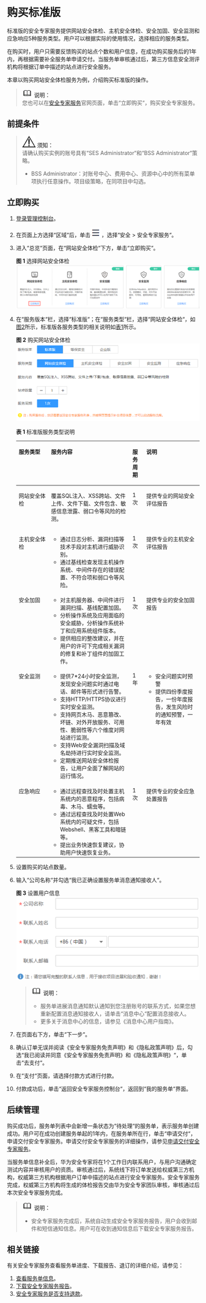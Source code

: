 # 购买标准版<a name="ses_01_0079"></a>

标准版的安全专家服务提供网站安全体检、主机安全体检、安全加固、安全监测和应急响应5种服务类型。用户可以根据实际的使用情况，选择相应的服务类型。

在购买时，用户只需要反馈购买的站点个数和用户信息，在成功购买服务后的1年内，再根据需要补全服务单申请交付。当服务单审核通过后，第三方信息安全测评机构将根据订单中描述的站点进行安全服务。

本章以购买网站安全体检服务为例，介绍购买标准版的操作。

>![](public_sys-resources/icon-note.gif) **说明：**   
>您也可以在[安全专家服务](https://www.huaweicloud.com/product/ses.html)官网页面，单击“立即购买“，购买安全专家服务。  

## 前提条件<a name="zh-cn_topic_0115570352_section1741118183317"></a>

>![](public_sys-resources/icon-notice.gif) **须知：**   
>请确认购买实例的账号具有“SES Administrator“和“BSS Administrator“策略。  
>-   BSS Administrator：对账号中心、费用中心、资源中心中的所有菜单项执行任意操作。项目级策略，在同项目中勾选。  

## 立即购买<a name="zh-cn_topic_0115570352_section1933417191455"></a>

1.  [登录管理控制台](https://console.huaweicloud.com)。
2.  在页面上方选择“区域“后，单击![](figures/icon-服务列表小图标.png)，选择“安全  \>  安全专家服务“。
3.  进入“总览“页面，在“网站安全体检“下方，单击“立即购买“。

    **图 1**  选择网站安全体检<a name="zh-cn_topic_0115570352_fig6140362115217"></a>  
    ![](figures/选择网站安全体检.png "选择网站安全体检")

4.  在“服务版本“栏，选择“标准版“；在“服务类型“栏，选择“网站安全体检“，如[图2](#zh-cn_topic_0115570352_fig462214533513)所示，标准版各服务类型的相关说明如[表1](#zh-cn_topic_0115570352_table544864683318)所示。

    **图 2**  购买网站安全体检<a name="zh-cn_topic_0115570352_fig462214533513"></a>  
    ![](figures/购买网站安全体检.png "购买网站安全体检")

    **表 1**  标准版服务类型说明

    <a name="zh-cn_topic_0115570352_table544864683318"></a>
    <table><thead align="left"><tr id="zh-cn_topic_0115570352_row114461646133318"><th class="cellrowborder" valign="top" width="17.57%" id="mcps1.2.5.1.1"><p id="zh-cn_topic_0115570352_p3446746123311"><a name="zh-cn_topic_0115570352_p3446746123311"></a><a name="zh-cn_topic_0115570352_p3446746123311"></a>服务类型</p>
    </th>
    <th class="cellrowborder" valign="top" width="44.39%" id="mcps1.2.5.1.2"><p id="zh-cn_topic_0115570352_p144466462338"><a name="zh-cn_topic_0115570352_p144466462338"></a><a name="zh-cn_topic_0115570352_p144466462338"></a>服务内容</p>
    </th>
    <th class="cellrowborder" valign="top" width="7.5200000000000005%" id="mcps1.2.5.1.3"><p id="p1815161862212"><a name="p1815161862212"></a><a name="p1815161862212"></a>服务周期</p>
    </th>
    <th class="cellrowborder" valign="top" width="30.520000000000003%" id="mcps1.2.5.1.4"><p id="zh-cn_topic_0115570352_p344694633320"><a name="zh-cn_topic_0115570352_p344694633320"></a><a name="zh-cn_topic_0115570352_p344694633320"></a>说明</p>
    </th>
    </tr>
    </thead>
    <tbody><tr id="zh-cn_topic_0115570352_row17446446203319"><td class="cellrowborder" valign="top" width="17.57%" headers="mcps1.2.5.1.1 "><p id="zh-cn_topic_0115570352_p158706198114"><a name="zh-cn_topic_0115570352_p158706198114"></a><a name="zh-cn_topic_0115570352_p158706198114"></a>网站安全体检</p>
    </td>
    <td class="cellrowborder" valign="top" width="44.39%" headers="mcps1.2.5.1.2 "><p id="zh-cn_topic_0115570352_p498615393497"><a name="zh-cn_topic_0115570352_p498615393497"></a><a name="zh-cn_topic_0115570352_p498615393497"></a>覆盖SQL注入、XSS跨站、文件上传、文件下载、文件包含、敏感信息泄露、弱口令等风险的检测。</p>
    </td>
    <td class="cellrowborder" valign="top" width="7.5200000000000005%" headers="mcps1.2.5.1.3 "><p id="p21541822211"><a name="p21541822211"></a><a name="p21541822211"></a>1次</p>
    </td>
    <td class="cellrowborder" valign="top" width="30.520000000000003%" headers="mcps1.2.5.1.4 "><p id="zh-cn_topic_0115570352_p1633512523016"><a name="zh-cn_topic_0115570352_p1633512523016"></a><a name="zh-cn_topic_0115570352_p1633512523016"></a>提供专业的网站安全评估报告</p>
    </td>
    </tr>
    <tr id="zh-cn_topic_0115570352_row24486468334"><td class="cellrowborder" valign="top" width="17.57%" headers="mcps1.2.5.1.1 "><p id="zh-cn_topic_0115570352_p69161349592"><a name="zh-cn_topic_0115570352_p69161349592"></a><a name="zh-cn_topic_0115570352_p69161349592"></a>主机安全体检</p>
    </td>
    <td class="cellrowborder" valign="top" width="44.39%" headers="mcps1.2.5.1.2 "><a name="zh-cn_topic_0115570352_ul15609159191013"></a><a name="zh-cn_topic_0115570352_ul15609159191013"></a><ul id="zh-cn_topic_0115570352_ul15609159191013"><li>通过日志分析、漏洞扫描等技术手段对主机进行威胁识别。</li><li>通过基线检查发现主机操作系统、中间件存在的错误配置、不符合项和弱口令等风险。</li></ul>
    </td>
    <td class="cellrowborder" valign="top" width="7.5200000000000005%" headers="mcps1.2.5.1.3 "><p id="p215161882216"><a name="p215161882216"></a><a name="p215161882216"></a>1次</p>
    </td>
    <td class="cellrowborder" valign="top" width="30.520000000000003%" headers="mcps1.2.5.1.4 "><p id="zh-cn_topic_0115570352_p1825111411426"><a name="zh-cn_topic_0115570352_p1825111411426"></a><a name="zh-cn_topic_0115570352_p1825111411426"></a>提供专业的主机安全评估报告</p>
    </td>
    </tr>
    <tr id="zh-cn_topic_0115570352_row6448124693311"><td class="cellrowborder" valign="top" width="17.57%" headers="mcps1.2.5.1.1 "><p id="zh-cn_topic_0115570352_p12573646191019"><a name="zh-cn_topic_0115570352_p12573646191019"></a><a name="zh-cn_topic_0115570352_p12573646191019"></a>安全加固</p>
    </td>
    <td class="cellrowborder" valign="top" width="44.39%" headers="mcps1.2.5.1.2 "><a name="zh-cn_topic_0115570352_ul8846201017111"></a><a name="zh-cn_topic_0115570352_ul8846201017111"></a><ul id="zh-cn_topic_0115570352_ul8846201017111"><li>对主机服务器、中间件进行漏洞扫描、基线配置加固。</li><li>分析操作系统及应用面临的安全威胁，分析操作系统补丁和应用系统组件版本。</li><li>提供相应的整改建议，并在用户的许可下完成相关漏洞的修复和补丁组件的加固工作。</li></ul>
    </td>
    <td class="cellrowborder" valign="top" width="7.5200000000000005%" headers="mcps1.2.5.1.3 "><p id="p15151518202213"><a name="p15151518202213"></a><a name="p15151518202213"></a>1次</p>
    </td>
    <td class="cellrowborder" valign="top" width="30.520000000000003%" headers="mcps1.2.5.1.4 "><p id="zh-cn_topic_0115570352_p7985172194219"><a name="zh-cn_topic_0115570352_p7985172194219"></a><a name="zh-cn_topic_0115570352_p7985172194219"></a>提供专业的安全加固报告</p>
    </td>
    </tr>
    <tr id="zh-cn_topic_0115570352_row1448546133313"><td class="cellrowborder" valign="top" width="17.57%" headers="mcps1.2.5.1.1 "><p id="zh-cn_topic_0115570352_p26807110620"><a name="zh-cn_topic_0115570352_p26807110620"></a><a name="zh-cn_topic_0115570352_p26807110620"></a>安全监测</p>
    </td>
    <td class="cellrowborder" valign="top" width="44.39%" headers="mcps1.2.5.1.2 "><a name="zh-cn_topic_0115570352_ul134254481616"></a><a name="zh-cn_topic_0115570352_ul134254481616"></a><ul id="zh-cn_topic_0115570352_ul134254481616"><li>提供7*24小时安全监测，发现安全问题实时通过电话、邮件等形式进行告警。</li><li>支持HTTP/HTTPS协议进行实时安全监测。</li><li>支持网页木马、恶意篡改、坏链、对外开放服务、可用性、脆弱性等六个维度对网站进行监测。</li><li>支持Web安全漏洞扫描及域名劫持进行实时安全监测。</li><li>定期推送网站安全体检报告，让用户全面了解网站的运行情况。</li></ul>
    </td>
    <td class="cellrowborder" valign="top" width="7.5200000000000005%" headers="mcps1.2.5.1.3 "><p id="p71581816221"><a name="p71581816221"></a><a name="p71581816221"></a>1年</p>
    </td>
    <td class="cellrowborder" valign="top" width="30.520000000000003%" headers="mcps1.2.5.1.4 "><a name="zh-cn_topic_0115570352_ul55717433714"></a><a name="zh-cn_topic_0115570352_ul55717433714"></a><ul id="zh-cn_topic_0115570352_ul55717433714"><li>安全问题实时预警</li><li>提供四份季度报告，一份年度报告，发生风险时的通知预警，一年有效</li></ul>
    </td>
    </tr>
    <tr id="zh-cn_topic_0115570352_row0733134212219"><td class="cellrowborder" valign="top" width="17.57%" headers="mcps1.2.5.1.1 "><p id="zh-cn_topic_0115570352_p112952611217"><a name="zh-cn_topic_0115570352_p112952611217"></a><a name="zh-cn_topic_0115570352_p112952611217"></a>应急响应</p>
    </td>
    <td class="cellrowborder" valign="top" width="44.39%" headers="mcps1.2.5.1.2 "><a name="zh-cn_topic_0115570352_ul2017905918813"></a><a name="zh-cn_topic_0115570352_ul2017905918813"></a><ul id="zh-cn_topic_0115570352_ul2017905918813"><li>通过远程查找及时处置主机系统内的恶意程序，包括病毒、木马、蠕虫等。</li><li>通过远程查找及时处置Web系统内的可疑文件，包括Webshell、黑客工具和暗链等。</li><li>提出业务快速恢复建议，协助用户快速恢复业务。</li></ul>
    </td>
    <td class="cellrowborder" valign="top" width="7.5200000000000005%" headers="mcps1.2.5.1.3 "><p id="p315171882212"><a name="p315171882212"></a><a name="p315171882212"></a>1次</p>
    </td>
    <td class="cellrowborder" valign="top" width="30.520000000000003%" headers="mcps1.2.5.1.4 "><p id="zh-cn_topic_0115570352_p1621803910411"><a name="zh-cn_topic_0115570352_p1621803910411"></a><a name="zh-cn_topic_0115570352_p1621803910411"></a>提供专业的安全应急处置报告</p>
    </td>
    </tr>
    </tbody>
    </table>

5.  设置购买的站点数量。
6.  输入“公司名称“并勾选“我已正确设置服务单消息通知接收人“。

    **图 3**  设置用户信息<a name="fig0751147112115"></a>  
    ![](figures/设置用户信息.png "设置用户信息")

    >![](public_sys-resources/icon-note.gif) **说明：**   
    >-   服务单进展消息通知默认通知到您注册账号的联系方式，如果您想重新配置消息通知接收人，请单击“消息中心“配置消息接收人。  
    >-   更多关于消息中心的信息，请参见《消息中心用户指南》。  

7.  在页面右下方，单击“下一步“。
8.  确认订单无误并阅读《安全专家服务免责声明》和《隐私政策声明》后，勾选“我已阅读并同意《安全专家服务免责声明》和《隐私政策声明》“，单击“去支付“。
9.  在“支付“页面，请选择付款方式进行付款。
10. 付款成功后，单击“返回安全专家服务控制台“，返回到“我的服务单“界面。

## 后续管理<a name="zh-cn_topic_0115570352_section765741312285"></a>

购买成功后，服务单列表中会新增一条状态为“待处理“的服务单，表示服务单创建成功。用户可在成功创建服务单起的1年内，在服务单所在行，单击“申请交付“，申请交付安全专家服务。申请交付安全专家服务的详细操作，请参见[申请交付安全专家服务](https://support.huaweicloud.com/usermanual-ses/ses_01_0049.html)。

当服务单信息补全后，华为安全专家将在1个工作日内联系用户，与用户沟通确定测试内容并审核用户的资质。审核通过后，系统线下将订单发送给权威第三方机构，权威第三方机构根据用户订单中描述的站点进行安全专家服务。安全专家服务完成，权威第三方机构将生成的体检报告交由华为安全专家团队审核，审核通过后本次安全专家服务完成。

>![](public_sys-resources/icon-note.gif) **说明：**   
>-   安全专家服务完成后，系统自动生成安全专家服务报告，用户会收到邮件和短信通知信息。用户可在收到通知信息后下载安全专家服务报告。  

## 相关链接<a name="section2779132554910"></a>

有关安全专家服务查看服务单进度、下载报告、退订的详细介绍，请参见：

1.  [查看服务单信息](查看服务单信息.md)。
2.  [下载安全专家服务报告](下载安全专家服务报告.md)。
3.  [安全专家服务是否支持退款](https://support.huaweicloud.com/ses_faq/ses_01_0047.html)。

